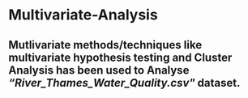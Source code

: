 # **Multivariate-Analysis**
## Mutlivariate methods/techniques like multivariate hypothesis testing and Cluster Analysis has been used to Analyse *“River_Thames_Water_Quality.csv"* dataset.  
